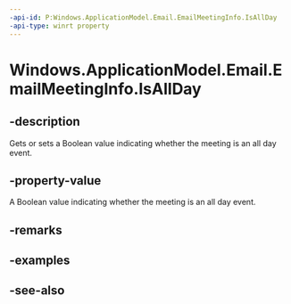 ----api-id: P:Windows.ApplicationModel.Email.EmailMeetingInfo.IsAllDay
-api-type: winrt property
---<!-- Property syntaxpublic bool IsAllDay { get;  set; }--># Windows.ApplicationModel.Email.EmailMeetingInfo.IsAllDay## -descriptionGets or sets a Boolean value indicating whether the meeting is an all day event.## -property-valueA Boolean value indicating whether the meeting is an all day event.## -remarks## -examples## -see-also